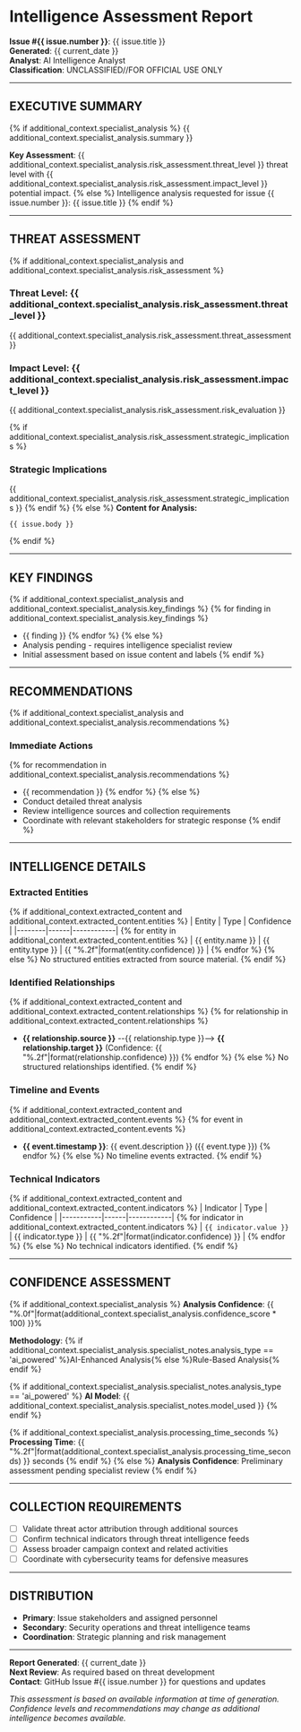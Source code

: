 # Intelligence Assessment Report

**Issue #{{ issue.number }}**: {{ issue.title }}  
**Generated**: {{ current_date }}  
**Analyst**: AI Intelligence Analyst  
**Classification**: UNCLASSIFIED//FOR OFFICIAL USE ONLY

---

## EXECUTIVE SUMMARY

{% if additional_context.specialist_analysis %}
{{ additional_context.specialist_analysis.summary }}

**Key Assessment**: {{ additional_context.specialist_analysis.risk_assessment.threat_level }} threat level with {{ additional_context.specialist_analysis.risk_assessment.impact_level }} potential impact.
{% else %}
Intelligence analysis requested for issue {{ issue.number }}: {{ issue.title }}
{% endif %}

---

## THREAT ASSESSMENT

{% if additional_context.specialist_analysis and additional_context.specialist_analysis.risk_assessment %}
### Threat Level: {{ additional_context.specialist_analysis.risk_assessment.threat_level }}

{{ additional_context.specialist_analysis.risk_assessment.threat_assessment }}

### Impact Level: {{ additional_context.specialist_analysis.risk_assessment.impact_level }}

{{ additional_context.specialist_analysis.risk_assessment.risk_evaluation }}

{% if additional_context.specialist_analysis.risk_assessment.strategic_implications %}
### Strategic Implications

{{ additional_context.specialist_analysis.risk_assessment.strategic_implications }}
{% endif %}
{% else %}
**Content for Analysis:**
```
{{ issue.body }}
```
{% endif %}

---

## KEY FINDINGS

{% if additional_context.specialist_analysis and additional_context.specialist_analysis.key_findings %}
{% for finding in additional_context.specialist_analysis.key_findings %}
- {{ finding }}
{% endfor %}
{% else %}
- Analysis pending - requires intelligence specialist review
- Initial assessment based on issue content and labels
{% endif %}

---

## RECOMMENDATIONS

{% if additional_context.specialist_analysis and additional_context.specialist_analysis.recommendations %}
### Immediate Actions
{% for recommendation in additional_context.specialist_analysis.recommendations %}
- {{ recommendation }}
{% endfor %}
{% else %}
- Conduct detailed threat analysis
- Review intelligence sources and collection requirements
- Coordinate with relevant stakeholders for strategic response
{% endif %}

---

## INTELLIGENCE DETAILS

### Extracted Entities
{% if additional_context.extracted_content and additional_context.extracted_content.entities %}
| Entity | Type | Confidence |
|--------|------|------------|
{% for entity in additional_context.extracted_content.entities %}
| {{ entity.name }} | {{ entity.type }} | {{ "%.2f"|format(entity.confidence) }} |
{% endfor %}
{% else %}
No structured entities extracted from source material.
{% endif %}

### Identified Relationships
{% if additional_context.extracted_content and additional_context.extracted_content.relationships %}
{% for relationship in additional_context.extracted_content.relationships %}
- **{{ relationship.source }}** --{{ relationship.type }}--> **{{ relationship.target }}** (Confidence: {{ "%.2f"|format(relationship.confidence) }})
{% endfor %}
{% else %}
No structured relationships identified.
{% endif %}

### Timeline and Events
{% if additional_context.extracted_content and additional_context.extracted_content.events %}
{% for event in additional_context.extracted_content.events %}
- **{{ event.timestamp }}**: {{ event.description }} ({{ event.type }})
{% endfor %}
{% else %}
No timeline events extracted.
{% endif %}

### Technical Indicators
{% if additional_context.extracted_content and additional_context.extracted_content.indicators %}
| Indicator | Type | Confidence |
|-----------|------|------------|
{% for indicator in additional_context.extracted_content.indicators %}
| `{{ indicator.value }}` | {{ indicator.type }} | {{ "%.2f"|format(indicator.confidence) }} |
{% endfor %}
{% else %}
No technical indicators identified.
{% endif %}

---

## CONFIDENCE ASSESSMENT

{% if additional_context.specialist_analysis %}
**Analysis Confidence**: {{ "%.0f"|format(additional_context.specialist_analysis.confidence_score * 100) }}%

**Methodology**: {% if additional_context.specialist_analysis.specialist_notes.analysis_type == 'ai_powered' %}AI-Enhanced Analysis{% else %}Rule-Based Analysis{% endif %}

{% if additional_context.specialist_analysis.specialist_notes.analysis_type == 'ai_powered' %}
**AI Model**: {{ additional_context.specialist_analysis.specialist_notes.model_used }}
{% endif %}

{% if additional_context.specialist_analysis.processing_time_seconds %}
**Processing Time**: {{ "%.2f"|format(additional_context.specialist_analysis.processing_time_seconds) }} seconds
{% endif %}
{% else %}
**Analysis Confidence**: Preliminary assessment pending specialist review
{% endif %}

---

## COLLECTION REQUIREMENTS

- [ ] Validate threat actor attribution through additional sources
- [ ] Confirm technical indicators through threat intelligence feeds  
- [ ] Assess broader campaign context and related activities
- [ ] Coordinate with cybersecurity teams for defensive measures

---

## DISTRIBUTION

- **Primary**: Issue stakeholders and assigned personnel
- **Secondary**: Security operations and threat intelligence teams  
- **Coordination**: Strategic planning and risk management

---

**Report Generated**: {{ current_date }}  
**Next Review**: As required based on threat development  
**Contact**: GitHub Issue #{{ issue.number }} for questions and updates

*This assessment is based on available information at time of generation. Confidence levels and recommendations may change as additional intelligence becomes available.*